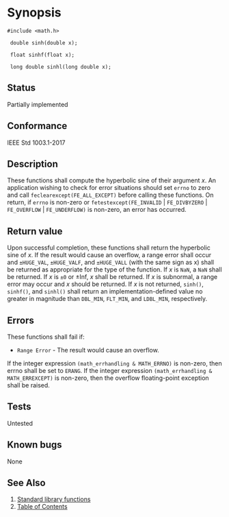# Synopsis 
`#include <math.h>`</br>

` double sinh(double x);`</br>

` float sinhf(float x);`</br>

` long double sinhl(long double x);`</br>

## Status
Partially implemented
## Conformance
IEEE Std 1003.1-2017
## Description


These functions shall compute the hyperbolic sine of their argument _x_.
An application wishing to check for error situations should set `errno` to zero and call
`feclearexcept(FE_ALL_EXCEPT)` before calling these functions. On return, if `errno` is non-zero or
`fetestexcept(FE_INVALID` | `FE_DIVBYZERO` | `FE_OVERFLOW` | `FE_UNDERFLOW)` is non-zero, an error has occurred.


## Return value


Upon successful completion, these functions shall return the hyperbolic sine of _x_.
If the result would cause an overflow, a range error shall occur and `±HUGE_VAL`, `±HUGE_VALF`, and `±HUGE_VALL`
(with the same sign as x) shall be returned as appropriate for the type of the function.
  If
_x_ is `NaN`, a `NaN` shall be returned.
If _x_ is `±0` or ±Inf, _x_ shall be returned.
If _x_ is subnormal, a range error may occur
  and _x_ should be returned. 
  If
_x_ is not returned, `sinh()`, `sinhf()`, and `sinhl()` shall return an implementation-defined value no greater
in magnitude than `DBL_MIN`, `FLT_MIN`, and `LDBL_MIN`, respectively. 


## Errors


These functions shall fail if:

* `Range Error` - The result would cause an overflow. 

If the integer expression `(math_errhandling & MATH_ERRNO)` is non-zero, then errno shall be set to `ERANG`. If
the integer expression `(math_errhandling & MATH_ERREXCEPT)` is non-zero, then the overflow floating-point exception shall
be raised.

## Tests

Untested

## Known bugs

None

## See Also 
1. [Standard library functions](../README.md)
2. [Table of Contents](../../../README.md)
